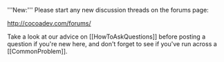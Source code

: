 '''New:''' Please start any new discussion threads on the forums page:

http://cocoadev.com/forums/

Take a look at our advice on [[HowToAskQuestions]] before posting a question if you're new here, and don't forget to see if you've run across a [[CommonProblem]].